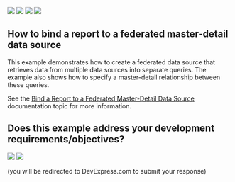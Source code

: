 <!-- default badges list -->
![](https://img.shields.io/endpoint?url=https://codecentral.devexpress.com/api/v1/VersionRange/187624028/19.2.2%2B)
[![](https://img.shields.io/badge/Open_in_DevExpress_Support_Center-FF7200?style=flat-square&logo=DevExpress&logoColor=white)](https://supportcenter.devexpress.com/ticket/details/T828706)
[![](https://img.shields.io/badge/📖_How_to_use_DevExpress_Examples-e9f6fc?style=flat-square)](https://docs.devexpress.com/GeneralInformation/403183)
[![](https://img.shields.io/badge/💬_Leave_Feedback-feecdd?style=flat-square)](#does-this-example-address-your-development-requirementsobjectives)
<!-- default badges end -->
## How to bind a report to a federated master-detail data source

This example demonstrates how to create a federated data source that retrieves data from multiple data sources into separate queries. The example also shows how to specify a master-detail relationship between these queries.

See the [Bind a Report to a Federated Master-Detail Data Source](https://docs.devexpress.com/XtraReports/400923) documentation topic for more information.
<!-- feedback -->
## Does this example address your development requirements/objectives?

[<img src="https://www.devexpress.com/support/examples/i/yes-button.svg"/>](https://www.devexpress.com/support/examples/survey.xml?utm_source=github&utm_campaign=Reporting-Bind-Report-To-Federated-Master-Detail-Data-Source&~~~was_helpful=yes) [<img src="https://www.devexpress.com/support/examples/i/no-button.svg"/>](https://www.devexpress.com/support/examples/survey.xml?utm_source=github&utm_campaign=Reporting-Bind-Report-To-Federated-Master-Detail-Data-Source&~~~was_helpful=no)

(you will be redirected to DevExpress.com to submit your response)
<!-- feedback end -->
